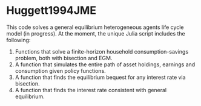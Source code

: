 # Huggett1994JME
 This code solves a general equilibrium heterogeneous agents life cycle model (in progress).
 At the moment, the unique Julia script includes the following:
 1. Functions that solve a finite-horizon household consumption-savings problem, both with bisection and EGM.
 2. A function that simulates the entire path of asset holdings, earnings and consumption given policy functions.
 3. A function that finds the equilibrium bequest for any interest rate via bisection.
 4. A function that finds the interest rate consistent with general equilibrium.
 

